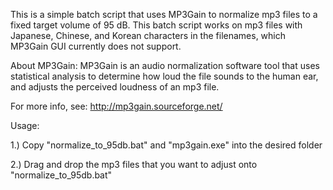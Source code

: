 This is a simple batch script that uses MP3Gain to normalize mp3 files to a fixed target volume of 95 dB. This batch script works on mp3 files with Japanese, Chinese, and Korean characters in the filenames, which MP3Gain GUI currently does not support.

About MP3Gain: MP3Gain is an audio normalization software tool that uses statistical analysis to determine how loud the file sounds to the human ear, and adjusts the perceived loudness of an mp3 file.

For more info, see: http://mp3gain.sourceforge.net/

Usage:

1.) Copy "normalize_to_95db.bat" and "mp3gain.exe" into the desired folder

2.) Drag and drop the mp3 files that you want to adjust onto "normalize_to_95db.bat"
